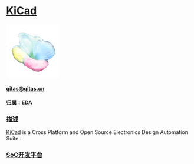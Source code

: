 ﻿# [KiCad](https://github.com/sochub/KiCad) 
[![sites](SoC/qitas.png)](http://www.qitas.cn) 
####  qitas@qitas.cn
#### 归属：[EDA](https://github.com/sochub/EDA) 

### [描述](https://github.com/sochub/KiCad/wiki) 

[KiCad](http://kicad-pcb.org/) is a Cross Platform and Open Source Electronics Design Automation Suite .




###  [SoC开发平台](http://www.qitas.cn)   

